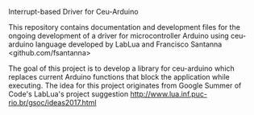 Interrupt-based Driver for Ceu-Arduino

This repository contains documentation and development files for the ongoing development of a driver for microcontroller Arduino using ceu-arduino language developed by LabLua and Francisco Santanna <github.com/fsantanna>

The goal of this project is to develop a library for ceu-arduino which replaces current Arduino functions that block the application while executing. The idea for this project originates from Google Summer of Code's LabLua's project suggestion <http://www.lua.inf.puc-rio.br/gsoc/ideas2017.html>